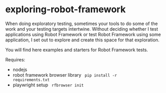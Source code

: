 # exploring-robot-framework

When doing exploratory testing, sometimes your tools to do some of the work and your testing targets intertwine. Without deciding whether I test applications using Robot Framework or test Robot Framework using some application, I set out to explore and create this space for that exploration. 

You will find here examples and starters for Robot Framework tests. 

Requires:
  * nodejs 
  * robot framework browser library <code> pip install -r requirements.txt</code>
  * playwright setup <code> rfbrowser init </code>